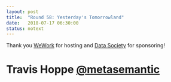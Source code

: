```yaml
---
layout: post
title:  "Round 58: Yesterday's Tomorrowland"
date:   2018-07-17 06:30:00
status: notext
---	
```


Thank you [WeWork](https://www.wework.com/buildings/chinatown--washington-DC) for hosting and [Data Society](https://datasociety.com/) for sponsoring!

# Travis Hoppe [@metasemantic](https://twitter.com/metasemantic)